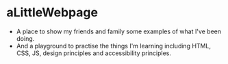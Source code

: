 # aLittleWebpage
- A place to show my friends and family some examples of what I've been doing.
- And a playground to practise the things I'm learning including HTML, CSS, JS, design principles and accessibility principles. 
